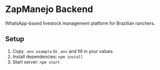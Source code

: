 # ZapManejo Backend

WhatsApp-based livestock management platform for Brazilian ranchers.

## Setup

1. Copy `.env.example` to `.env` and fill in your values
2. Install dependencies: `npm install`
3. Start server: `npm start`

